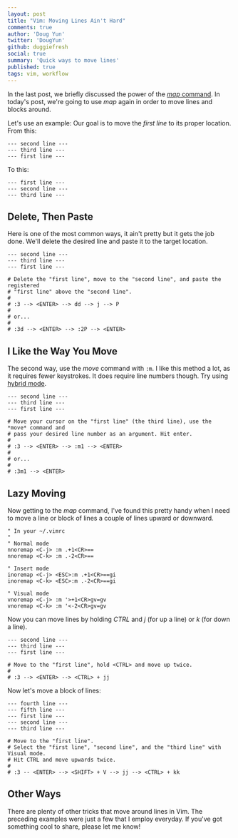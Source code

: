 ```yaml
---
layout: post
title: "Vim: Moving Lines Ain't Hard"
comments: true
author: 'Doug Yun'
twitter: 'DougYun'
github: duggiefresh
social: true
summary: 'Quick ways to move lines'
published: true
tags: vim, workflow
---
```

In the last post, we briefly discussed the power of the
[*map* command](http://reefpoints.dockyard.com/2013/09/11/vim-staying-on-home-row-via-map.html).
In today's post, we're going to use *map* again in order to move
lines and blocks around.

Let's use an example:
Our goal is to move the *first line* to its proper location. From this:

```
--- second line ---
--- third line ---
--- first line ---
```

To this:

```
--- first line ---
--- second line ---
--- third line ---
```

Delete, Then Paste
------------------

Here is one of the most common ways, it ain't pretty but it gets the job done.
We'll delete the desired line and paste it to the target location.

```
--- second line ---
--- third line ---
--- first line ---

# Delete the "first line", move to the "second line", and paste the registered
# "first line" above the "second line".
#
# :3 --> <ENTER> --> dd --> j --> P
#
# or...
#
# :3d --> <ENTER> --> :2P --> <ENTER>
```

I Like the Way You Move
--------

The second way, use the *move* command with `:m`. I like this method a lot, as it
requires fewer keystrokes. It does require line numbers though. Try using
[hybrid mode](http://jeffkreeftmeijer.com/2013/vims-new-hybrid-line-number-mode/).

```
--- second line ---
--- third line ---
--- first line ---

# Move your cursor on the "first line" (the third line), use the *move* command and
# pass your desired line number as an argument. Hit enter.
#
# :3 --> <ENTER> --> :m1 --> <ENTER>
#
# or...
#
# :3m1 --> <ENTER>
```

Lazy Moving
-----------

Now getting to the *map* command, I've found this pretty handy when
I need to move a line or block of lines a couple of lines upward or downward.

```
" In your ~/.vimrc
"
" Normal mode
nnoremap <C-j> :m .+1<CR>==
nnoremap <C-k> :m .-2<CR>==

" Insert mode
inoremap <C-j> <ESC>:m .+1<CR>==gi
inoremap <C-k> <ESC>:m .-2<CR>==gi

" Visual mode
vnoremap <C-j> :m '>+1<CR>gv=gv
vnoremap <C-k> :m '<-2<CR>gv=gv
```

Now you can move lines by holding *CTRL* and *j* (for up a line) or
*k* (for down a line).

```
--- second line ---
--- third line ---
--- first line ---

# Move to the "first line", hold <CTRL> and move up twice.
#
# :3 --> <ENTER> --> <CTRL> + jj
```

Now let's move a block of lines:

```
--- fourth line ---
--- fifth line ---
--- first line ---
--- second line ---
--- third line ---

# Move to the "first line".
# Select the "first line", "second line", and the "third line" with Visual mode.
# Hit CTRL and move upwards twice.
#
# :3 -- <ENTER> --> <SHIFT> + V --> jj --> <CTRL> + kk
```

Other Ways
----------

There are plenty of other tricks that move around lines in Vim. The preceding
examples were just a few that I employ everyday. If you've got something cool to
share, please let me know!

